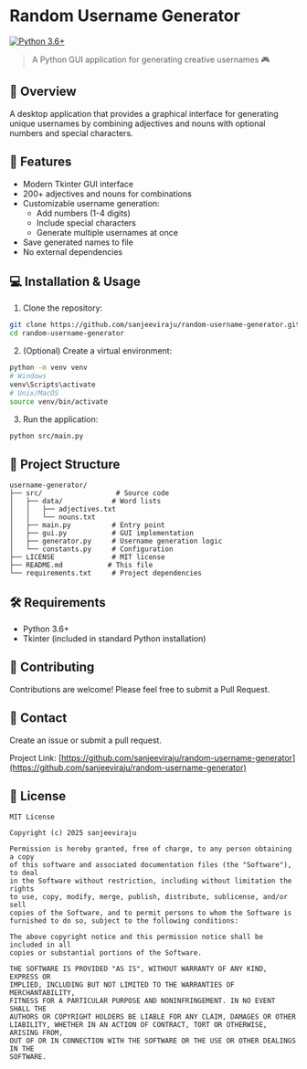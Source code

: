 # Random Username Generator

[![Python 3.6+](https://img.shields.io/badge/python-3.6+-blue.svg)](https://www.python.org/downloads/)

> A Python GUI application for generating creative usernames 🎮

## 📌 Overview

A desktop application that provides a graphical interface for generating unique usernames by combining adjectives and nouns with optional numbers and special characters.

## 🚀 Features

- Modern Tkinter GUI interface
- 200+ adjectives and nouns for combinations
- Customizable username generation:
  - Add numbers (1-4 digits)
  - Include special characters
  - Generate multiple usernames at once
- Save generated names to file
- No external dependencies

## 💻 Installation & Usage

1. Clone the repository:
```bash
git clone https://github.com/sanjeeviraju/random-username-generator.git
cd random-username-generator
```

2. (Optional) Create a virtual environment:
```bash
python -m venv venv
# Windows
venv\Scripts\activate
# Unix/MacOS
source venv/bin/activate
```

3. Run the application:
```bash
python src/main.py
```

## 📁 Project Structure

```
username-generator/
├── src/                  # Source code
│   ├── data/            # Word lists
│   │   ├── adjectives.txt
│   │   └── nouns.txt
│   ├── main.py          # Entry point
│   ├── gui.py           # GUI implementation
│   ├── generator.py     # Username generation logic
│   └── constants.py     # Configuration
├── LICENSE              # MIT license
├── README.md           # This file
└── requirements.txt     # Project dependencies
```

## 🛠️ Requirements

- Python 3.6+
- Tkinter (included in standard Python installation)

## 🤝 Contributing

Contributions are welcome! Please feel free to submit a Pull Request.

## 📧 Contact

Create an issue or submit a pull request.

Project Link: [https://github.com/sanjeeviraju/random-username-generator](https://github.com/sanjeeviraju/random-username-generator)

## 📝 License

```
MIT License

Copyright (c) 2025 sanjeeviraju

Permission is hereby granted, free of charge, to any person obtaining a copy
of this software and associated documentation files (the "Software"), to deal
in the Software without restriction, including without limitation the rights
to use, copy, modify, merge, publish, distribute, sublicense, and/or sell
copies of the Software, and to permit persons to whom the Software is
furnished to do so, subject to the following conditions:

The above copyright notice and this permission notice shall be included in all
copies or substantial portions of the Software.

THE SOFTWARE IS PROVIDED "AS IS", WITHOUT WARRANTY OF ANY KIND, EXPRESS OR
IMPLIED, INCLUDING BUT NOT LIMITED TO THE WARRANTIES OF MERCHANTABILITY,
FITNESS FOR A PARTICULAR PURPOSE AND NONINFRINGEMENT. IN NO EVENT SHALL THE
AUTHORS OR COPYRIGHT HOLDERS BE LIABLE FOR ANY CLAIM, DAMAGES OR OTHER
LIABILITY, WHETHER IN AN ACTION OF CONTRACT, TORT OR OTHERWISE, ARISING FROM,
OUT OF OR IN CONNECTION WITH THE SOFTWARE OR THE USE OR OTHER DEALINGS IN THE
SOFTWARE.

